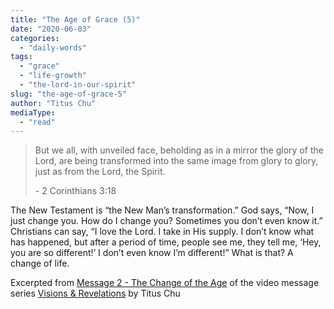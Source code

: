 ```yaml
---
title: "The Age of Grace (5)"
date: "2020-06-03"
categories: 
  - "daily-words"
tags: 
  - "grace"
  - "life-growth"
  - "the-lord-in-our-spirit"
slug: "the-age-of-grace-5"
author: "Titus Chu"
mediaType: 
  - "read"
---
```


> But we all, with unveiled face, beholding as in a mirror the glory of the Lord, are being transformed into the same image from glory to glory, just as from the Lord, the Spirit.
> 
> \- 2 Corinthians 3:18

The New Testament is “the New Man’s transformation.” God says, “Now, I just change you. How do I change you? Sometimes you don’t even know it.” Christians can say, “I love the Lord. I take in His supply. I don’t know what has happened, but after a period of time, people see me, they tell me, ‘Hey, you are so different!’ I don’t even know I’m different!” What is that? A change of life.

Excerpted from [Message 2 - The Change of the Age](https://youtu.be/JY-JCZWfUSY?t=1705) of the video message series [Visions & Revelations](http://english.thechurchincleveland.org/virtual-lords-day.html) by Titus Chu
